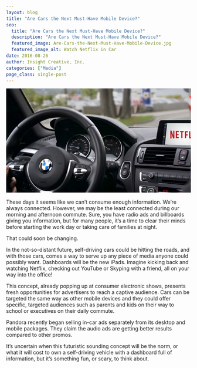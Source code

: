 ```yaml
---
layout: blog
title: "Are Cars the Next Must-Have Mobile Device?"
seo:
  title: "Are Cars the Next Must-Have Mobile Device?"
  description: "Are Cars the Next Must-Have Mobile Device?"
  featured_image: Are-Cars-the-Next-Must-Have-Mobile-Device.jpg
  featured_image_alt: Watch Netflix in Car
date: 2016-08-26
author: Insight Creative, Inc.
categories: ["Media"]
page_class: single-post
---
```


![Watch Netflix in Car](Are-Cars-the-Next-Must-Have-Mobile-Device.jpg)

These days it seems like we can’t consume enough information. We’re always connected. However, we may be the least connected during our morning and afternoon commute. Sure, you have radio ads and billboards giving you information, but for many people, it’s a time to clear their minds before starting the work day or taking care of families at night.

That could soon be changing.

In the not-so-distant future, self-driving cars could be hitting the roads, and with those cars, comes a way to serve up any piece of media anyone could possibly want. Dashboards will be the new iPads. Imagine kicking back and watching Netflix, checking out YouTube or Skyping with a friend, all on your way into the office!

This concept, already popping up at consumer electronic shows, presents fresh opportunities for advertisers to reach a captive audience. Cars can be targeted the same way as other mobile devices and they could offer specific, targeted audiences such as parents and kids on their way to school or executives on their daily commute.

Pandora recently began selling in-car ads separately from its desktop and mobile packages. They claim the audio ads are getting better results compared to other promos.

It’s uncertain when this futuristic sounding concept will be the norm, or what it will cost to own a self-driving vehicle with a dashboard full of information, but it’s something fun, or scary, to think about.
